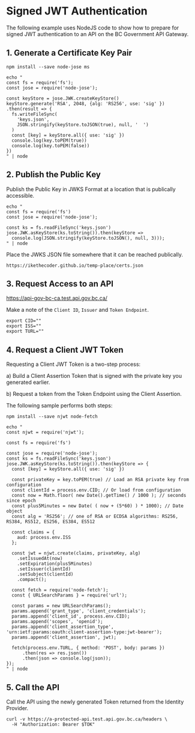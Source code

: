 # Signed JWT Authentication

The following example uses NodeJS code to show how to prepare for signed JWT authentication to an API on the BC Government API Gateway.

## 1. Generate a Certificate Key Pair

```
npm install --save node-jose ms

echo "
const fs = require('fs');
const jose = require('node-jose');

const keyStore = jose.JWK.createKeyStore()
keyStore.generate('RSA', 2048, {alg: 'RS256', use: 'sig' })
.then(result => {
  fs.writeFileSync(
    'keys.json',
    JSON.stringify(keyStore.toJSON(true), null, '  ')
  )
  const [key] = keyStore.all({ use: 'sig' })
  console.log(key.toPEM(true))
  console.log(key.toPEM(false))
})
" | node
```

## 2. Publish the Public Key

Publish the Public Key in JWKS Format at a location that is publically accessible.

```
echo "
const fs = require('fs')
const jose = require('node-jose');

const ks = fs.readFileSync('keys.json')
jose.JWK.asKeyStore(ks.toString()).then(keyStore =>
  console.log(JSON.stringify(keyStore.toJSON(), null, 3)));
" | node
```

Place the JWKS JSON file somewhere that it can be reached publically.

```
https://ikethecoder.github.io/temp-place/certs.json
```

## 3. Request Access to an API

https://api-gov-bc-ca.test.api.gov.bc.ca/

Make a note of the `Client ID`, `Issuer` and `Token Endpoint`.

```
export CID=""
export ISS=""
export TURL=""
```

## 4. Request a Client JWT Token

Requesting a Client JWT Token is a two-step process:

a) Build a Client Assertion Token that is signed with the private key you generated earlier.

b) Request a token from the Token Endpoint using the Client Assertion.

The following sample performs both steps:

```
npm install --save njwt node-fetch

echo "
const njwt = require('njwt');

const fs = require('fs')

const jose = require('node-jose');
const ks = fs.readFileSync('keys.json')
jose.JWK.asKeyStore(ks.toString()).then(keyStore => {
  const [key] = keyStore.all({ use: 'sig' })

  const privateKey = key.toPEM(true) // Load an RSA private key from configuration
  const clientId = process.env.CID; // Or load from configuration
  const now = Math.floor( new Date().getTime() / 1000 ); // seconds since epoch
  const plus5Minutes = new Date( ( now + (5*60) ) * 1000); // Date object
  const alg = 'RS256'; // one of RSA or ECDSA algorithms: RS256, RS384, RS512, ES256, ES384, ES512

  const claims = {
    aud: process.env.ISS
  };

  const jwt = njwt.create(claims, privateKey, alg)
    .setIssuedAt(now)
    .setExpiration(plus5Minutes)
    .setIssuer(clientId)
    .setSubject(clientId)
    .compact();

  const fetch = require('node-fetch');
  const { URLSearchParams } = require('url');

  const params = new URLSearchParams();
  params.append('grant_type', 'client_credentials');
  params.append('client_id', process.env.CID);
  params.append('scopes', 'openid');
  params.append('client_assertion_type', 'urn:ietf:params:oauth:client-assertion-type:jwt-bearer');
  params.append('client_assertion', jwt);

  fetch(process.env.TURL, { method: 'POST', body: params })
      .then(res => res.json())
      .then(json => console.log(json));
});
" | node
```

## 5. Call the API

Call the API using the newly generated Token returned from the Identity Provider.

```
curl -v https://a-protected-api.test.api.gov.bc.ca/headers \
  -H "Authorization: Bearer $TOK"

```
